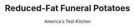---
layout: ../../layouts/MarkdownPostLayout.astro
title: Reduced-Fat Funeral Potatoes
author: America's Test Kitchen
pubDate: 2023-03-15
description: "Would slimming down this cheesy potato casserole slim down the flavor, too? Not if we could help it."
image_url: https://res.cloudinary.com/hksqkdlah/image/upload/ar_1:1,c_fill,dpr_2.0,f_auto,fl_lossy.progressive.strip_profile,g_faces:auto,q_auto:low,w_344/22492_sfs-recipe-makeover-funeral-potatoes-17
tags: ["Side Dishes","Potatoes","Light","Casseroles"]
calories: 2787
protein: 13
carbohydrates: 38
fats: 
fiber: 3
ingredients: ["3 ounces (2 cups) reduced-fat, potato chips","1 1/2 tablespoons, ranch-flavor salad dressing mix","1 1/2 cups 2 percent, low-fat milk","1 tablespoon, cornstarch","2 teaspoons, olive oil","2 , onions, chopped fine","3 , garlic cloves, minced","1 3/4 teaspoons, salt","1/2 teaspoon, dry mustard","1/2 teaspoon, dried thyme","1/4 teaspoon, pepper","1 (12-ounce) can, evaporated milk","30 ounces (8 cups), frozen shredded hash brown potatoes","4 ounces, extra-sharp cheddar cheese, shredded (1 cup)","1/2 cup, low-fat sour cream","1/4 cup grated, Parmesan cheese"]
serves: 8
time: "1½ hours"
instructions: ["Adjust oven rack to middle position and heat oven to 350 degrees. Place potato chips and salad dressing mix in 1-gallon zipper-lock bag, seal, and crush chips to fine crumbs with rolling pin; set aside. Whisk 1/4 cup low-fat milk with cornstarch in bowl; set aside.","Heat oil in Dutch oven over medium heat until shimmering. Cook onions until just beginning to brown, about 5 minutes. Stir in garlic, salt, mustard, thyme, and pepper and cook until fragrant, about 30 seconds. Add evaporated milk and remaining 1 1/4 cups low-fat milk and bring to boil, stirring occasionally.","Stir in potatoes and cornstarch mixture. Cover and cook over medium heat, stirring occasionally to prevent scorching, until mixture has thickened, about 8 minutes. Off heat, stir in cheddar, sour cream, and Parmesan until melted and combined.","Transfer potato mixture to 13 by 9-inch baking dish. Sprinkle potato chip mixture over top. Bake until bubbling around edges and golden brown on top, 40 to 45 minutes, rotating dish halfway through baking. Let cool for 10 minutes. Serve."]
nutrition: ["930 mg Potassium","334 mg Phosphorus","365 mg Calcium","1 mg Iron","60 mg Magnesium","641 mg Sodium","1 mg Zinc","15 g Fat","2 mg Niacin (B3)","4 g Monounsaturated","2 g Polyunsaturated","27 mg Vitamin C","1 µg Vitamin D","39 mg Cholesterol","7 g Saturated","3 g Fiber","35 µg Folate (food)","9 g Sugars","7 µg Vitamin K","204 g Water","38 g Carbs","35 µg Folate equivalent (total)","13 g Protein","1 mg Vitamin E","118 µg Vitamin A","348 kcal Energy","2787 calories"]
notes: "Be sure to buy shredded, not cubed, frozen hash brown potatoes. If the potatoes are frozen in one big block, whack them on the counter to break them up; they do not need to be thawed for this recipe."
---